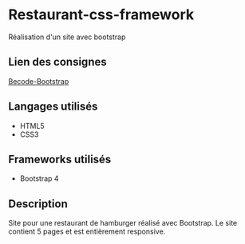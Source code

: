 # Restaurant-css-framework
Réalisation d'un site avec bootstrap

## Lien des consignes

[Becode-Bootstrap](https://github.com/becodeorg/Turing-2/blob/master/Parcours/05-Bootstrap/projet.md)

## Langages utilisés

* HTML5
* CSS3

## Frameworks utilisés

* Bootstrap 4

## Description

Site pour une restaurant de hamburger réalisé avec Bootstrap.
Le site contient 5 pages et est entièrement responsive.